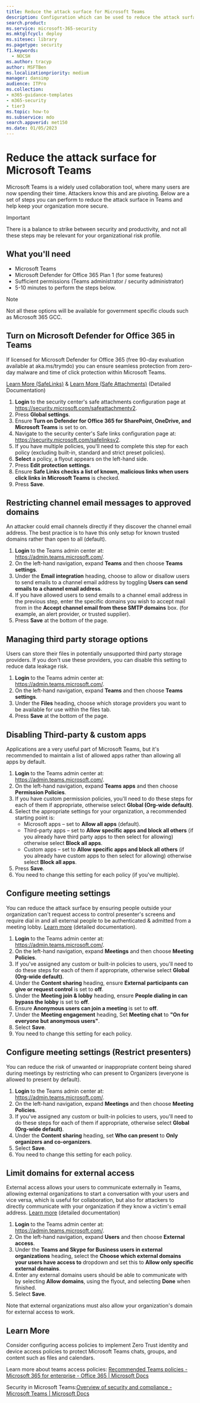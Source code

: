 ```yaml
---
title: Reduce the attack surface for Microsoft Teams
description: Configuration which can be used to reduce the attack surface in Microsoft Teams, including enabling Microsoft Defender for Office 365.
search.product:
ms.service: microsoft-365-security
ms.mktglfcycl: deploy
ms.sitesec: library
ms.pagetype: security
f1.keywords: 
  - NOCSH
ms.author: tracyp
author: MSFTBen
ms.localizationpriority: medium
manager: dansimp
audience: ITPro
ms.collection: 
- m365-guidance-templates
- m365-security
- tier3
ms.topic: how-to
ms.subservice: mdo
search.appverid: met150
ms.date: 01/05/2023
---
```


# Reduce the attack surface for Microsoft Teams

Microsoft Teams is a widely used collaboration tool, where many users are now spending their time. Attackers know this and are pivoting. Below are a set of steps you can perform to reduce the attack surface in Teams and help keep your organization more secure.

> [!IMPORTANT]
> There is a balance to strike between security and productivity, and not all these steps may be relevant for your organizational risk profile.

## What you'll need

- Microsoft Teams
- Microsoft Defender for Office 365 Plan 1 (for some features)
- Sufficient permissions (Teams administrator / security administrator)
- 5-10 minutes to perform the steps below.

> [!NOTE]
> Not all these options will be available for government specific clouds such as Microsoft 365 GCC.

## Turn on Microsoft Defender for Office 365 in Teams

If licensed for Microsoft Defender for Office 365 (free 90-day evaluation available at aka.ms/trymdo) you can ensure seamless protection from zero-day malware and time of click protection within Microsoft Teams.

[Learn More (SafeLinks)](/microsoft-365/security/office-365-security/safe-links#safe-links-settings-for-microsoft-teams) & [Learn More (Safe Attachments)](/microsoft-365/security/office-365-security/turn-on-mdo-for-spo-odb-and-teams) (Detailed Documentation)

1. **Login** to the security center's safe attachments configuration page at <https://security.microsoft.com/safeattachmentv2>.
2. Press **Global settings**.
3. Ensure **Turn on Defender for Office 365 for SharePoint, OneDrive, and Microsoft Teams** is set to on.
4. Navigate to the security center's Safe links configuration page at: <https://security.microsoft.com/safelinksv2>.
5. If you have multiple policies, you'll need to complete this step for each policy (excluding built-in, standard and strict preset policies).
6. **Select** a policy, a flyout appears on the left-hand side.
7. Press **Edit protection settings**.
8. Ensure **Safe Links checks a list of known, malicious links when users click links in Microsoft Teams** is checked.
9. Press **Save**.

## Restricting channel email messages to approved domains

An attacker could email channels directly if they discover the channel email address. The best practice is to have this only setup for known trusted domains rather than open to all (default).

1. **Login** to the Teams admin center at: <https://admin.teams.microsoft.com/>.
2. On the left-hand navigation, expand **Teams** and then choose **Teams settings**.
3. Under the **Email integration** heading, choose to allow or disallow users to send emails to a channel email address by toggling **Users can send emails to a channel email address**.
4. If you have allowed users to send emails to a channel email address in the previous step, enter the specific domains you wish to accept mail from in the **Accept channel email from these SMTP domains** box. (for example, an alert provider, or trusted supplier).
5. Press **Save** at the bottom of the page.

## Managing third party storage options

Users can store their files in potentially unsupported third party storage providers. If you don't use these providers, you can disable this setting to reduce data leakage risk.

1. **Login** to the Teams admin center at: <https://admin.teams.microsoft.com/>.
2. On the left-hand navigation, expand **Teams** and then choose **Teams settings**.
3. Under the **Files** heading, choose which storage providers you want to be available for use within the files tab.
4. Press **Save** at the bottom of the page.

## Disabling Third-party & custom apps

Applications are a very useful part of Microsoft Teams, but it's recommended to maintain a list of allowed apps rather than allowing all apps by default.

1. **Login** to the Teams admin center at: <https://admin.teams.microsoft.com/>.
2. On the left-hand navigation, expand **Teams apps** and then choose **Permission Policies**.
3. If you have custom permission policies, you'll need to do these steps for each of them if appropriate, otherwise select **Global (Org-wide default)**.
4. Select the appropriate settings for your organization, a recommended starting point is:
   - Microsoft apps – set to **Allow all apps** (default).
   - Third-party apps – set to **Allow specific apps and block all others** (if you already have third party apps to then select for allowing) otherwise select **Block all apps**.
   - Custom apps – set to **Allow specific apps and block all others** (if you already have custom apps to then select for allowing) otherwise select **Block all apps**.
5. Press **Save**.
6. You need to change this setting for each policy (if you've multiple).

## Configure meeting settings

You can reduce the attack surface by ensuring people outside your organization can't request access to control presenter's screens and require dial in and all external people to be authenticated & admitted from a meeting lobby.
[Learn more](/microsoftteams/meeting-policies-participants-and-guests) (detailed documentation).

1. **Login** to the Teams admin center at: <https://admin.teams.microsoft.com/>.
2. On the left-hand navigation, expand **Meetings** and then choose **Meeting Policies**.
3. If you've assigned any custom or built-in policies to users, you'll need to do these steps for each of them if appropriate, otherwise select **Global (Org-wide default)**.
4. Under the **Content sharing** heading, ensure **External participants can give or request control** is set to **off**.
6. Under the **Meeting join & lobby** heading, ensure **People dialing in can bypass the lobby** is set to **off**.
7. Ensure **Anonymous users can join a meeting** is set to **off**.
8. Under the **Meeting engagement** heading, Set **Meeting chat** to **"On for everyone but anonymous users"**.
9. Select **Save**.
10. You need to change this setting for each policy.

## Configure meeting settings (Restrict presenters)

You can reduce the risk of unwanted or inappropriate content being shared during meetings by restricting who can present to Organizers (everyone is allowed to present by default).

1. **Login** to the Teams admin center at: <https://admin.teams.microsoft.com/>.
2. On the left-hand navigation, expand **Meetings** and then choose **Meeting Policies**.
3. If you've assigned any custom or built-in policies to users, you'll need to do these steps for each of them if appropriate, otherwise select **Global (Org-wide default)**.
4. Under the **Content sharing** heading, set **Who can present** to **Only organizers and co-organizers**. 
5. Select **Save**.
6. You need to change this setting for each policy.

## Limit domains for external access

External access allows your users to communicate externally in Teams, allowing external organizations to start a conversation with your users and vice versa, which is useful for collaboration, but also for attackers to directly communicate with your organization if they know a victim's email address.
[Learn more](/microsoftteams/manage-external-access) (detailed documentation)

1. **Login** to the Teams admin center at: <https://admin.teams.microsoft.com/>.
2. On the left-hand navigation, expand **Users** and then choose **External access**.
3. Under the **Teams and Skype for Business users in external organizations** heading, select the **Choose which external domains your users have access to** dropdown and set this to **Allow only specific external domains**.
4. Enter any external domains users should be able to communicate with by selecting **Allow domains**, using the flyout, and selecting **Done** when finished.
5. Select **Save**.

Note that external organizations must also allow your organization's domain for external access to work.

## Learn More

Consider configuring access policies to implement Zero Trust identity and device access policies to protect Microsoft Teams chats, groups, and content such as files and calendars.

Learn more about teams access policies: [Recommended Teams policies - Microsoft 365 for enterprise - Office 365 | Microsoft Docs](/microsoft-365/security/office-365-security/teams-access-policies)

Security in Microsoft Teams:[Overview of security and compliance - Microsoft Teams | Microsoft Docs](/microsoftteams/security-compliance-overview)
